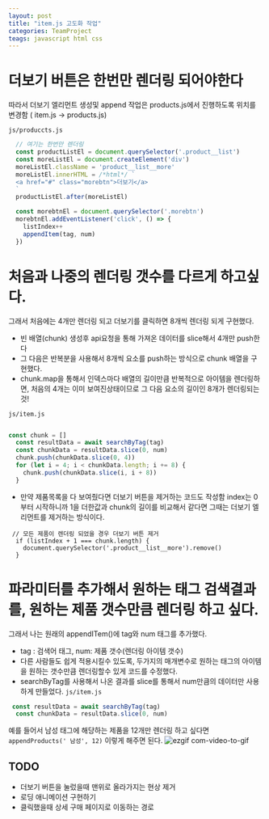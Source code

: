 ```yaml
---
layout: post
title: "item.js 고도화 작업"
categories: TeamProject
teags: javascript html css
---
```


# 더보기 버튼은 한번만 렌더링 되어야한다
따라서 더보기 엘리먼트 생성및 append 작업은 products.js에서 진행하도록 위치를 변경함 ( item.js -> products.js)

`js/produccts.js`
```js
  // 여기는 한번만 렌더링
  const productListEl = document.querySelector('.product__list')
  const moreListEl = document.createElement('div')
  moreListEl.className = 'product__list__more'
  moreListEl.innerHTML = /*html*/ `
  <a href="#" class="morebtn">더보기</a>
  `
  productListEl.after(moreListEl)

  const morebtnEl = document.querySelector('.morebtn')
  morebtnEl.addEventListener('click', () => {
    listIndex++
    appendItem(tag, num)
  })
```

# 처음과 나중의 렌더링 갯수를 다르게 하고싶다.
그래서 처음에는 4개만 렌더링 되고 더보기를 클릭하면 8개씩 렌더링 되게 구현했다.
- 빈 배열(chunk) 생성후 api요청을 통해 가져온 데이터를 slice해서 4개만 push한다
- 그 다음은 반복분을 사용해서 8개씩 요소를 push하는 방식으로 chunk 배열을 구현했다.
- chunk.map을 통해서 인덱스마다 배열의 길이만큼 반복적으로 아이템을 렌더링하면, 처음의 4개는 이미 보여진상태이므로 그 다음 요소의 길이인 8개가 렌더링되는것!

`js/item.js`
```js

const chunk = []
  const resultData = await searchByTag(tag)
  const chunkData = resultData.slice(0, num)
  chunk.push(chunkData.slice(0, 4))
  for (let i = 4; i < chunkData.length; i += 8) {
    chunk.push(chunkData.slice(i, i + 8))
  }
```
- 만약 제품목록을 다 보여줬다면 더보기 버튼을 제거하는 코드도 작성함 index는 0부터 시작하니까 1을 더한값과 chunk의 길이를 비교해서 같다면 그때는 더보기 엘리먼트를 제거하는 방식이다.
```
 // 모든 제품이 렌더링 되었을 경우 더보기 버튼 제거
  if (listIndex + 1 === chunk.length) {
    document.querySelector('.product__list__more').remove()
  }
```

# 파라미터를 추가해서 원하는 태그 검색결과를, 원하는 제품 갯수만큼 렌더링 하고 싶다. 
그래서 나는 원래의 appendITem()에 tag와 num 태그를 추가했다.
- tag : 검색어 태그, num: 제품 갯수(렌더링 아이템 갯수)
- 다른 사람들도 쉽게 적용시킬수 있도록, 두가지의 매개변수로 원하는 태그의 아이템을 원하는 갯수만큼 렌더링할수 있게 코드를 수정했다.
- searchByTag를 사용해서 나온 결과를 slice를 통해서 num만큼의 데이터만 사용하게 만들었다.
`js/item.js`
```js
 const resultData = await searchByTag(tag)
  const chunkData = resultData.slice(0, num)
```
예를 들어서 남성 태그에 해당하는 제품을 12개만 렌더링 하고 싶다면
`appendProducts(' 남성', 12)` 이렇게 해주면 된다.
![ezgif com-video-to-gif](https://user-images.githubusercontent.com/56331400/218380909-f26e2ab8-e6a7-4bc6-b88d-23b7d2b8a643.gif)




## TODO
- 더보기 버튼을 눌렀을때 맨위로 올라가지는 현상 제거
- 로딩 애니메이션 구현하기 
- 클릭했을때 상세 구매 페이지로 이동하는 경로 

